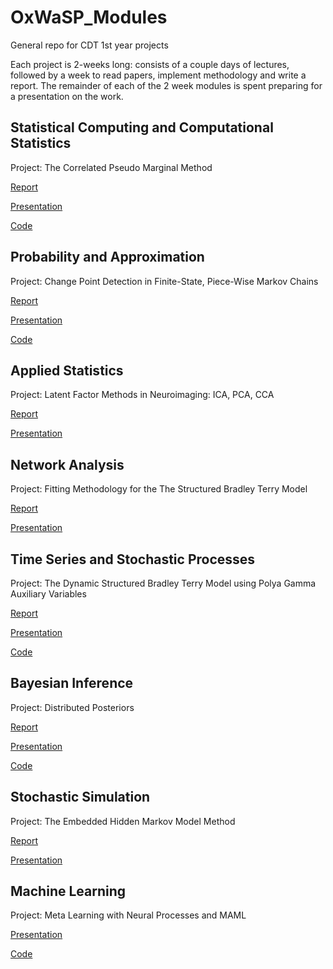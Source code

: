 # OxWaSP_Modules
General repo for CDT 1st year projects

Each project is 2-weeks long: consists of a couple days of lectures, followed by a week to read papers, implement methodology and write a report. The remainder of each of the 2 week modules is spent preparing for a presentation on the work.

## Statistical Computing and Computational Statistics

Project: The Correlated Pseudo Marginal Method

[Report](https://github.com/JTT94/cpmmc/blob/master/vignettes/cpmmc.pdf)

[Presentation](https://github.com/JTT94/cpmmc/blob/master/Correlated_Pseudo_Marginal_Monte_Carlo.pdf)

[Code](https://github.com/JTT94/cpmmc)


## Probability and Approximation

Project: Change Point Detection in Finite-State, Piece-Wise Markov Chains

[Report](https://github.com/JTT94/mcchangepoints/blob/master/reports/Change_Points.pdf)

[Presentation](https://github.com/JTT94/mcchangepoints/blob/master/reports/pres.pdf)

[Code](https://github.com/JTT94/mcchangepoints)

## Applied Statistics 

Project: Latent Factor Methods in Neuroimaging: ICA, PCA, CCA

[Report](https://github.com/JTT94/OxWaSP_Modules/blob/master/Applied_Statistics/LatentFactors.pdf)

[Presentation](https://github.com/JTT94/OxWaSP_Modules/blob/master/Applied_Statistics/Latent_Factor_Methods_in_Neuroimaging_Data.pdf)

## Network Analysis

Project: Fitting Methodology for the The Structured Bradley Terry Model

[Report](https://github.com/JTT94/OxWaSP_Modules/blob/master/Network_Analysis/Network_Analysis.pdf)

[Presentation](https://github.com/JTT94/OxWaSP_Modules/blob/master/Network_Analysis/Structured_BT_Presentation.pdf)


## Time Series and Stochastic Processes

Project: The Dynamic Structured Bradley Terry Model using Polya Gamma Auxiliary Variables

[Report](https://github.com/JTT94/OxWaSP_Modules/blob/master/Time_Series/Dynamic_Structured_Bradley_Terry.pdf)

[Presentation](https://github.com/JTT94/OxWaSP_Modules/blob/master/Time_Series/Dynamic_Structured_BT_Pres.pdf)

[Code](https://github.com/Chau999/Dynamic_BT)


## Bayesian Inference

Project: Distributed Posteriors

[Report](https://github.com/JTT94/distributed_posteriors/blob/master/Distributed_Posteriors.pdf)

[Presentation](https://github.com/JTT94/distributed_posteriors/blob/master/Distributed%20Posterior%20Presentation.pdf)

[Code](https://github.com/JTT94/distributed_posteriors)

## Stochastic Simulation

Project: The Embedded Hidden Markov Model Method

[Report](https://github.com/JTT94/OxWaSP_Modules/blob/master/Stochastic_Simulation/Module_7___Embedded_HMM_for_SMC.pdf)

[Presentation](https://github.com/JTT94/OxWaSP_Modules/blob/master/Stochastic_Simulation/Module_7___Embedded_HMM_Presentation.pdf)


## Machine Learning

Project: Meta Learning with Neural Processes and MAML

[Presentation](https://github.com/JTT94/neural_processes/blob/master/Module_8___Meta_Learning.pdf)

[Code](https://github.com/JTT94/neural_processes)
